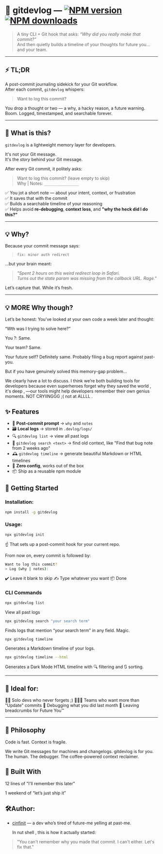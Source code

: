 # 📃 gitdevlog — [![NPM version](https://img.shields.io/npm/v/gitdevlog.svg?style=flat)](https://www.npmjs.com/package/gitdevlog) [![NPM downloads](https://img.shields.io/npm/dm/gitdevlog.svg?style=flat)](https://npmjs.org/package/gitdevlog) 

> A tiny CLI + Git hook that asks: _“Why did you really make that commit?”_  
> And then quietly builds a timeline of your thoughts for future you... and your team.

---


## ⚡ TL;DR

A post-commit journaling sidekick for your Git workflow.  
After each commit, `gitdevlog` whispers:  
> Want to log this commit?

You drop a thought or two — a why, a hacky reason, a future warning.  
Boom. Logged, timestamped, and searchable forever.

---

## 🤔 What is this?

`gitdevlog` is a lightweight memory layer for developers.

It's not your Git message.  
It's the _story_ behind your Git message.

After every Git commit, it politely asks:
> Want to log this commit? (leave empty to skip)  
> Why \| Notes: `________________`

✅ You jot a short note — about your intent, context, or frustration  
✅ It saves that with the commit  
✅ Builds a searchable timeline of your reasoning  
✅ Helps avoid **re-debugging**, **context loss**, and **"why the heck did I do this?"**

---

## 💡 Why?

Because your commit message says:
> `fix: minor auth redirect`

...but your brain meant:
> _"Spent 2 hours on this weird redirect loop in Safari.  
Turns out the state param was missing from the callback URL. Rage."_

Let’s capture that. While it’s fresh.

---

## 💡 MORE Why though?
Let’s be honest:
You’ve looked at your own code a week later and thought:

“Wth was I trying to solve here?”

You ?: Same.

Your team? Same.

Your future self? Definitely same. Probably filing a bug report against past-you.

But if you have genuinely solved this memory-gap problem...

We clearly have a lot to discuss.
I think we’re both building tools for developers because even superheroes forget why they saved the world , it's deep , —our tools might help developers remember their own genius moments. NOT CRYIINGGG ;( not at ALLLL . 



## ✨ Features

- 🧠 **Post-commit prompt** → `why` and `notes`
- 🗃 **Local logs** → stored in `.devlog/logs/`
- 🔍 `gitdevlog list` → view all past logs
- 🔎 `gitdevlog search <text>` → find old context, like "Find that bug note from 2 weeks ago"
- 🕰️ `gitdevlog timeline` → generate beautiful Markdown or HTML timelines
- 🖤 **Zero config**, works out of the box
- 📦 Ship as a reusable npm module

## 🚀 Getting Started

### Installation:

```bash
npm install -g gitdevlog
```

### Usage:

```bash
npx gitdevlog init
```
☝️ That sets up a post-commit hook for your current repo.

From now on, every commit is followed by:
```bash
Want to log this commit?
> Log (why | notes):
```
✔️ Leave it blank to skip
✍️ Type whatever you want
📦 Done

### CLI Commands

```bash
npx gitdevlog list
```
View all past logs

```bash
npx gitdevlog search "your search term"
```
Finds logs that mention “your search term” in any field. Magic.

```bash
npx gitdevlog timeline
```
Generates a Markdown timeline of your logs.

```bash
npx gitdevlog timeline --html
```
Generates a Dark Mode HTML timeline with 🔍 filtering and 🔃 sorting.

---
## 🧘 Ideal for:
🧑‍💻 Solo devs who never forgets ;)
👩‍👧‍👦 Teams who want more than "Update" commits
🐛 Debugging what you did last month
🧠 Leaving breadcrumbs for Future You™

---
## 🧠 Philosophy
Code is fast.
Context is fragile.

We write Git messages for machines and changelogs.
gitdevlog is for you. The human. The debugger. The coffee-powered context reclaimer.


## 🫡 Built With

12 lines of "I'll remember this later"

1 weekend of “let’s just ship it”

## 🛠️Author:
- [cinfinit](https://github.com/cinfinit) — a dev who’s tired of future-me yelling at past-me.

  In nut shell , this is how it actually started:
  
> "You can't remember why you made that commit. I can't either. Let's fix that."
